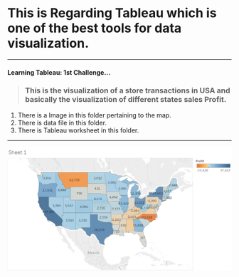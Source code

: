 # This is Regarding Tableau which is one of the best tools for data visualization.
---
#### Learning Tableau: 1st Challenge...

> ### This is the visualization of a store transactions in USA and basically the visualization of different states sales Profit.
 
1. There is a Image in this folder pertaining to the map.
2. There is data file in this folder.
3. There is Tableau worksheet in this folder.
---
![This is the image visualization](Image.png)